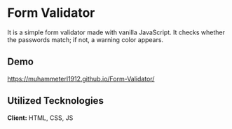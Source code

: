 
# Form Validator

It is a simple form validator made with vanilla JavaScript. It checks whether the passwords match; if not, a warning color appears.


## Demo

  https://muhammeterl1912.github.io/Form-Validator/




  
## Utilized Tecknologies

**Client:** HTML, CSS, JS



  
